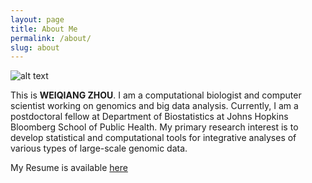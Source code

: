 ```yaml
---
layout: page
title: About Me
permalink: /about/
slug: about
---
```


![alt text](https://IloveYouKen.github.io/about.JPG "Logo Title Text 1")

This is __WEIQIANG ZHOU__. I am a computational biologist and computer scientist working on genomics and big data analysis. Currently, I am a postdoctoral fellow at Department of Biostatistics at Johns Hopkins Bloomberg School of Public Health. My primary research interest is to develop statistical and computational tools for integrative analyses of various types of large-scale genomic data.

My Resume is available [here](http://ILoveYouKen.github.io/CV_Weiqiang_Zhou_Jan2016.pdf)



